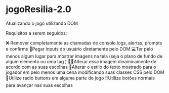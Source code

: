 # jogoResilia-2.0
Atualizando o jogo utilizando DOM

Requisitos a serem seguidos:

❌ Remover completamente as chamadas de console.logs, alertss, prompts e confirms 
🤏Pegar inputs do usuário diretamente pelo DOM 
💻Ter pelo menos algum lugar para mostrar imagens na tela (seja o plano de fundo de algum elemento ou uma tag <img>) 
👨‍💻Alterar essa imagem dinamicamente de acordo com as suas escolhas 
💅Alterar o estilo do texto mostrado para o jogador em pelo menos uma cena modificando suas classes CSS pelo DOM 
🔘Utilize radio buttons em alguma parte do jogo 
🖱️Utilize botões normais para avançar nas suas escolhas
